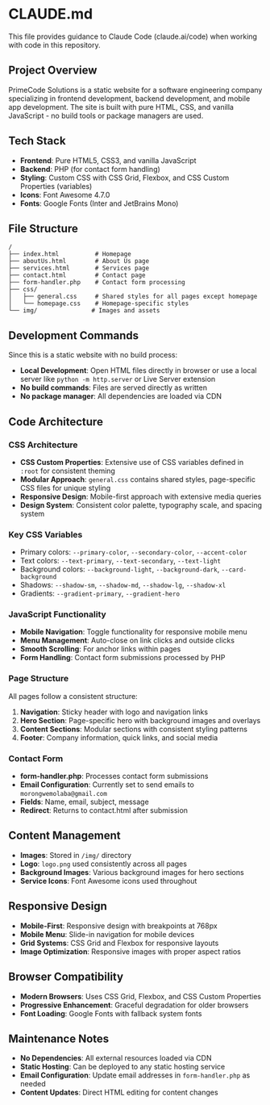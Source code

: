 # CLAUDE.md

This file provides guidance to Claude Code (claude.ai/code) when working with code in this repository.

## Project Overview
PrimeCode Solutions is a static website for a software engineering company specializing in frontend development, backend development, and mobile app development. The site is built with pure HTML, CSS, and vanilla JavaScript - no build tools or package managers are used.

## Tech Stack
- **Frontend**: Pure HTML5, CSS3, and vanilla JavaScript
- **Backend**: PHP (for contact form handling)
- **Styling**: Custom CSS with CSS Grid, Flexbox, and CSS Custom Properties (variables)
- **Icons**: Font Awesome 4.7.0
- **Fonts**: Google Fonts (Inter and JetBrains Mono)

## File Structure
```
/
├── index.html          # Homepage
├── aboutUs.html        # About Us page
├── services.html       # Services page
├── contact.html        # Contact page
├── form-handler.php    # Contact form processing
├── css/
│   ├── general.css     # Shared styles for all pages except homepage
│   └── homepage.css    # Homepage-specific styles
└── img/               # Images and assets
```

## Development Commands
Since this is a static website with no build process:
- **Local Development**: Open HTML files directly in browser or use a local server like `python -m http.server` or Live Server extension
- **No build commands**: Files are served directly as written
- **No package manager**: All dependencies are loaded via CDN

## Code Architecture

### CSS Architecture
- **CSS Custom Properties**: Extensive use of CSS variables defined in `:root` for consistent theming
- **Modular Approach**: `general.css` contains shared styles, page-specific CSS files for unique styling
- **Responsive Design**: Mobile-first approach with extensive media queries
- **Design System**: Consistent color palette, typography scale, and spacing system

### Key CSS Variables
- Primary colors: `--primary-color`, `--secondary-color`, `--accent-color`
- Text colors: `--text-primary`, `--text-secondary`, `--text-light`
- Background colors: `--background-light`, `--background-dark`, `--card-background`
- Shadows: `--shadow-sm`, `--shadow-md`, `--shadow-lg`, `--shadow-xl`
- Gradients: `--gradient-primary`, `--gradient-hero`

### JavaScript Functionality
- **Mobile Navigation**: Toggle functionality for responsive mobile menu
- **Menu Management**: Auto-close on link clicks and outside clicks
- **Smooth Scrolling**: For anchor links within pages
- **Form Handling**: Contact form submissions processed by PHP

### Page Structure
All pages follow a consistent structure:
1. **Navigation**: Sticky header with logo and navigation links
2. **Hero Section**: Page-specific hero with background images and overlays
3. **Content Sections**: Modular sections with consistent styling patterns
4. **Footer**: Company information, quick links, and social media

### Contact Form
- **form-handler.php**: Processes contact form submissions
- **Email Configuration**: Currently set to send emails to `morongwemolaba@gmail.com`
- **Fields**: Name, email, subject, message
- **Redirect**: Returns to contact.html after submission

## Content Management
- **Images**: Stored in `/img/` directory
- **Logo**: `logo.png` used consistently across all pages
- **Background Images**: Various background images for hero sections
- **Service Icons**: Font Awesome icons used throughout

## Responsive Design
- **Mobile-First**: Responsive design with breakpoints at 768px
- **Mobile Menu**: Slide-in navigation for mobile devices
- **Grid Systems**: CSS Grid and Flexbox for responsive layouts
- **Image Optimization**: Responsive images with proper aspect ratios

## Browser Compatibility
- **Modern Browsers**: Uses CSS Grid, Flexbox, and CSS Custom Properties
- **Progressive Enhancement**: Graceful degradation for older browsers
- **Font Loading**: Google Fonts with fallback system fonts

## Maintenance Notes
- **No Dependencies**: All external resources loaded via CDN
- **Static Hosting**: Can be deployed to any static hosting service
- **Email Configuration**: Update email addresses in `form-handler.php` as needed
- **Content Updates**: Direct HTML editing for content changes